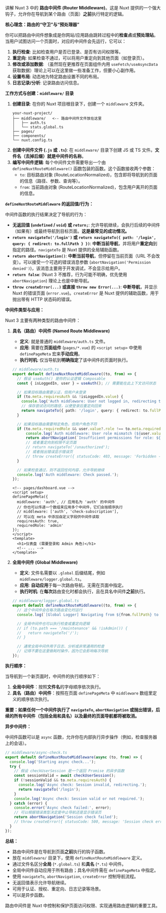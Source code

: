 讲解 Nuxt 3 中的 **路由中间件 (Router Middleware)**。这是 Nuxt 提供的一个强大钩子，允许你在导航到某个路由（页面）**之前**执行特定的逻辑。

**核心理念：路由的“守卫”与“预处理器”**

你可以把路由中间件想象成是你网站/应用路由跳转过程中的**检查点**或**预处理站**。当用户试图访问一个页面时，对应的中间件会先运行，它可以：

1.  **执行检查**: 比如检查用户是否已登录、是否有访问权限等。
2.  **重定向**: 如果检查不通过，可以将用户重定向到其他页面（如登录页）。
3.  **修改或添加数据**: （虽然现在更推荐在页面组件内用 `useFetch/useAsyncData` 获取数据）理论上可以在这里做一些准备工作，但要小心副作用。
4.  **设置布局**: 动态地为特定路由设置不同的布局。
5.  **日志记录/分析**: 记录路由访问信息。

**工作方式与创建：`middleware/` 目录**

1.  **创建目录**: 在你的 Nuxt 项目根目录下，创建一个 `middleware` 文件夹。
    ```
    your-nuxt-project/
    ├── middleware/   <-- 路由中间件文件放在这里
    │   ├── auth.ts
    │   └── stats.global.ts
    ├── pages/
    ├── components/
    └── nuxt.config.ts
    ```
2.  **创建中间件文件 (`.js` 或 `.ts`)**: 在 `middleware/` 目录下创建 JS 或 TS 文件。**文件名（去掉后缀）就是中间件的名称**。
3.  **编写中间件逻辑**: 每个中间件文件需要导出一个由 `defineNuxtRouteMiddleware()` 函数包装的函数。这个函数接收两个参数：
    *   `to`: 目标路由对象 (RouteLocationNormalized)，包含即将导航到的页面的信息（路径、参数、查询等）。
    *   `from`: 当前路由对象 (RouteLocationNormalized)，包含用户离开的页面的信息。

**`defineNuxtRouteMiddleware` 的返回值/行为：**

中间件函数的执行结果决定了导航的行为：

*   **无返回值 (`undefined` / `void`) 或 `return;`**: 允许导航继续，会执行后续的中间件（如果有）或最终导航到目标页面。**这是最常见的成功情况。**
*   **`return navigateTo('/login')` 或 `return navigateTo({ path: '/login', query: { redirect: to.fullPath } })`**: **中断当前导航**，并将用户**重定向**到指定的路径。`navigateTo` 是 Nuxt 提供的全局辅助函数。
*   **`return abortNavigation()`**: **中断当前导航**，但停留在当前页面（URL 不会改变）。可以接受一个可选的错误消息参数 (`abortNavigation('Permission denied')`)，该消息主要用于开发调试，不会显示给用户。
*   **`return false`**: (Nuxt 3 不推荐，行为可能不明确，优先使用 `abortNavigation`) 理论上也是中断导航。
*   **`throw createError(...)` 或直接 `throw new Error(...)`**: **中断导航**，并显示 Nuxt 的错误页面 (`error.vue`)。`createError` 是 Nuxt 提供的辅助函数，用于抛出带有 HTTP 状态码的错误。

**中间件类型与应用：**

Nuxt 3 主要有两种类型的路由中间件：

1.  **具名（路由）中间件 (Named Route Middleware)**
    *   **定义**: 就是普通的 `middleware/auth.ts` 文件。
    *   **应用**: 需要在**页面组件** (`pages/*.vue`) 的 `<script setup>` 中使用 `definePageMeta` 宏来**手动应用**。
    *   **执行时机**: 仅当导航到**明确指定**了该中间件的页面时执行。

    ```typescript
    // middleware/auth.ts
    export default defineNuxtRouteMiddleware((to, from) => {
      // 假设 useAuth() 是你的认证逻辑 Composable
      const { isLoggedIn, user } = useAuth(); // 需要能在此上下文访问状态

      // 如果目标路由需要认证，但用户未登录
      if (to.meta.requiresAuth && !isLoggedIn.value) {
        console.log('Auth middleware: User not logged in, redirecting to /login');
        // 保存尝试访问的路径，以便登录后重定向回来
        return navigateTo({ path: '/login', query: { redirect: to.fullPath } });
      }

      // 如果目标路由需要特定角色，但用户角色不符
      if (to.meta.requiredRole && user.value?.role !== to.meta.requiredRole) {
          console.log(`Auth middleware: User role mismatch (${user.value?.role} vs ${to.meta.requiredRole})`);
          return abortNavigation(`Insufficient permissions for role: ${to.meta.requiredRole}`);
          // 或者重定向到权限不足页面
          // return navigateTo('/unauthorized');
          // 或者抛出错误显示错误页
          // throw createError({ statusCode: 403, message: 'Forbidden - Insufficient role' });
      }

      // 如果检查通过，则不返回任何内容，允许导航继续
      console.log('Auth middleware: Check passed.');
    });
    ```

    ```vue
    <!-- pages/dashboard.vue -->
    <script setup>
    definePageMeta({
      middleware: 'auth', // 应用名为 'auth' 的中间件
      // 你也可以传递一个数组来应用多个中间件，它们会按顺序执行
      // middleware: ['auth', 'check-subscription'],
      // 可以在 meta 中添加自定义字段供中间件读取
      requiresAuth: true,
      requiredRole: 'admin'
    });
    </script>
    <template>
      <h1>仪表盘 (需要登录和 Admin 角色)</h1>
      <!-- ... -->
    </template>
    ```

2.  **全局中间件 (Global Middleware)**
    *   **定义**: 文件名需要以 `.global` 后缀结尾，例如 `middleware/logger.global.ts`。
    *   **应用**: **自动应用**于每一次路由导航，无需在页面中指定。
    *   **执行时机**: 在**每次**路由变化时都会执行，且在具名中间件**之前**执行。

    ```typescript
    // middleware/logger.global.ts
    export default defineNuxtRouteMiddleware((to, from) => {
      // 这个中间件会在每次路由变化时运行
      console.log(`[Global Logger] Navigating from ${from.fullPath} to ${to.fullPath}`);

      // 全局中间件也可以执行检查或重定向逻辑
      // if (to.path === '/maintenance' && !isAdmin()) {
      //   return navigateTo('/');
      // }

      // 通常全局中间件用于日志、分析或非常通用的检查
      // 记得不要在这里做耗时操作，因为它会影响每次导航
    });
    ```

**执行顺序：**

当导航到一个新页面时，中间件的执行顺序如下：

1.  **全局中间件**：按照**文件名**的字母顺序依次执行。
2.  **具名（路由）中间件**：按照在页面 `definePageMeta` 中 `middleware` 数组里定义的顺序依次执行。

**重要：如果任何一个中间件执行了 `navigateTo`, `abortNavigation` 或抛出错误，后续的所有中间件（包括全局和具名）以及最终的页面导航都将被取消。**

**异步中间件：**

中间件函数可以是 `async` 函数，允许你在内部执行异步操作（例如，检查服务器上的会话）。

```typescript
// middleware/async-check.ts
export default defineNuxtRouteMiddleware(async (to, from) => {
  console.log('Starting async check...');
  try {
    // 假设 checkUserSession 是一个返回 Promise 的异步函数
    const sessionValid = await checkUserSession();
    if (!sessionValid && to.meta.requiresAuth) {
      console.log('Async check: Session invalid, redirecting.');
      return navigateTo('/login');
    }
    console.log('Async check: Session valid or not required.');
  } catch (error) {
    console.error('Async check failed:', error);
    // 可以根据错误类型决定是中止导航还是显示错误页
    return abortNavigation('Session check failed');
    // throw createError({ statusCode: 500, message: 'Session check error' });
  }
});
```

**总结：**

*   路由中间件是在导航到页面**之前**执行的钩子函数。
*   放在 `middleware/` 目录下，使用 `defineNuxtRouteMiddleware` 定义。
*   通过文件名区分**全局** (`*.global.ts`) 和**具名** (`*.ts`) 中间件。
*   全局中间件自动应用于所有路由；具名中间件需在 `definePageMeta` 中指定。
*   使用 `navigateTo`, `abortNavigation`, `createError` 控制导航流程。
*   无返回值表示允许导航继续。
*   可用于认证、授权、重定向、日志记录等场景。
*   可以是异步函数。

路由中间件是 Nuxt 中控制和保护页面访问权限、实现通用路由逻辑的重要工具。